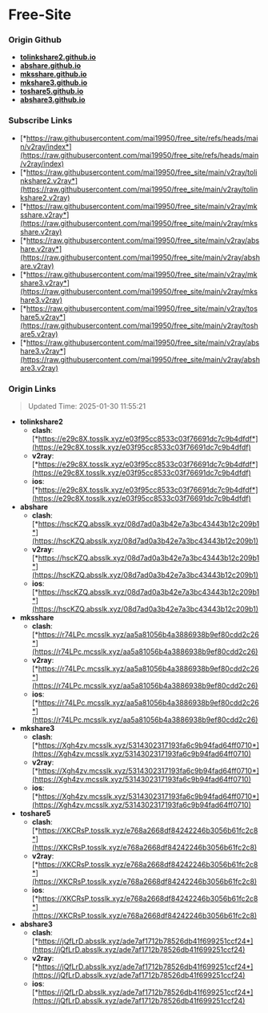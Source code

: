 # Free-Site

### Origin Github

- [**tolinkshare2.github.io**](https://github.com/tolinkshare2/tolinkshare2.github.io)
- [**abshare.github.io**](https://github.com/abshare/abshare.github.io)
- [**mksshare.github.io**](https://github.com/mksshare/mksshare.github.io)
- [**mkshare3.github.io**](https://github.com/mkshare3/mkshare3.github.io)
- [**toshare5.github.io**](https://github.com/toshare5/toshare5.github.io)
- [**abshare3.github.io**](https://github.com/abshare3/abshare3.github.io)

### Subscribe Links

- [*https://raw.githubusercontent.com/mai19950/free_site/refs/heads/main/v2ray/index*](https://raw.githubusercontent.com/mai19950/free_site/refs/heads/main/v2ray/index)
- [*https://raw.githubusercontent.com/mai19950/free_site/main/v2ray/tolinkshare2.v2ray*](https://raw.githubusercontent.com/mai19950/free_site/main/v2ray/tolinkshare2.v2ray)
- [*https://raw.githubusercontent.com/mai19950/free_site/main/v2ray/mksshare.v2ray*](https://raw.githubusercontent.com/mai19950/free_site/main/v2ray/mksshare.v2ray)
- [*https://raw.githubusercontent.com/mai19950/free_site/main/v2ray/abshare.v2ray*](https://raw.githubusercontent.com/mai19950/free_site/main/v2ray/abshare.v2ray)
- [*https://raw.githubusercontent.com/mai19950/free_site/main/v2ray/mkshare3.v2ray*](https://raw.githubusercontent.com/mai19950/free_site/main/v2ray/mkshare3.v2ray)
- [*https://raw.githubusercontent.com/mai19950/free_site/main/v2ray/toshare5.v2ray*](https://raw.githubusercontent.com/mai19950/free_site/main/v2ray/toshare5.v2ray)
- [*https://raw.githubusercontent.com/mai19950/free_site/main/v2ray/abshare3.v2ray*](https://raw.githubusercontent.com/mai19950/free_site/main/v2ray/abshare3.v2ray)

### Origin Links

> Updated Time: 2025-01-30 11:55:21

- **tolinkshare2**
  - **clash**: [*https://e29c8X.tosslk.xyz/e03f95cc8533c03f76691dc7c9b4dfdf*](https://e29c8X.tosslk.xyz/e03f95cc8533c03f76691dc7c9b4dfdf)
  - **v2ray**: [*https://e29c8X.tosslk.xyz/e03f95cc8533c03f76691dc7c9b4dfdf*](https://e29c8X.tosslk.xyz/e03f95cc8533c03f76691dc7c9b4dfdf)
  - **ios**: [*https://e29c8X.tosslk.xyz/e03f95cc8533c03f76691dc7c9b4dfdf*](https://e29c8X.tosslk.xyz/e03f95cc8533c03f76691dc7c9b4dfdf)
- **abshare**
  - **clash**: [*https://hscKZQ.absslk.xyz/08d7ad0a3b42e7a3bc43443b12c209b1*](https://hscKZQ.absslk.xyz/08d7ad0a3b42e7a3bc43443b12c209b1)
  - **v2ray**: [*https://hscKZQ.absslk.xyz/08d7ad0a3b42e7a3bc43443b12c209b1*](https://hscKZQ.absslk.xyz/08d7ad0a3b42e7a3bc43443b12c209b1)
  - **ios**: [*https://hscKZQ.absslk.xyz/08d7ad0a3b42e7a3bc43443b12c209b1*](https://hscKZQ.absslk.xyz/08d7ad0a3b42e7a3bc43443b12c209b1)
- **mksshare**
  - **clash**: [*https://r74LPc.mcsslk.xyz/aa5a81056b4a3886938b9ef80cdd2c26*](https://r74LPc.mcsslk.xyz/aa5a81056b4a3886938b9ef80cdd2c26)
  - **v2ray**: [*https://r74LPc.mcsslk.xyz/aa5a81056b4a3886938b9ef80cdd2c26*](https://r74LPc.mcsslk.xyz/aa5a81056b4a3886938b9ef80cdd2c26)
  - **ios**: [*https://r74LPc.mcsslk.xyz/aa5a81056b4a3886938b9ef80cdd2c26*](https://r74LPc.mcsslk.xyz/aa5a81056b4a3886938b9ef80cdd2c26)
- **mkshare3**
  - **clash**: [*https://Xgh4zv.mcsslk.xyz/5314302317193fa6c9b94fad64ff0710*](https://Xgh4zv.mcsslk.xyz/5314302317193fa6c9b94fad64ff0710)
  - **v2ray**: [*https://Xgh4zv.mcsslk.xyz/5314302317193fa6c9b94fad64ff0710*](https://Xgh4zv.mcsslk.xyz/5314302317193fa6c9b94fad64ff0710)
  - **ios**: [*https://Xgh4zv.mcsslk.xyz/5314302317193fa6c9b94fad64ff0710*](https://Xgh4zv.mcsslk.xyz/5314302317193fa6c9b94fad64ff0710)
- **toshare5**
  - **clash**: [*https://XKCRsP.tosslk.xyz/e768a2668df84242246b3056b61fc2c8*](https://XKCRsP.tosslk.xyz/e768a2668df84242246b3056b61fc2c8)
  - **v2ray**: [*https://XKCRsP.tosslk.xyz/e768a2668df84242246b3056b61fc2c8*](https://XKCRsP.tosslk.xyz/e768a2668df84242246b3056b61fc2c8)
  - **ios**: [*https://XKCRsP.tosslk.xyz/e768a2668df84242246b3056b61fc2c8*](https://XKCRsP.tosslk.xyz/e768a2668df84242246b3056b61fc2c8)
- **abshare3**
  - **clash**: [*https://jQfLrD.absslk.xyz/ade7af1712b78526db41f699251ccf24*](https://jQfLrD.absslk.xyz/ade7af1712b78526db41f699251ccf24)
  - **v2ray**: [*https://jQfLrD.absslk.xyz/ade7af1712b78526db41f699251ccf24*](https://jQfLrD.absslk.xyz/ade7af1712b78526db41f699251ccf24)
  - **ios**: [*https://jQfLrD.absslk.xyz/ade7af1712b78526db41f699251ccf24*](https://jQfLrD.absslk.xyz/ade7af1712b78526db41f699251ccf24)
